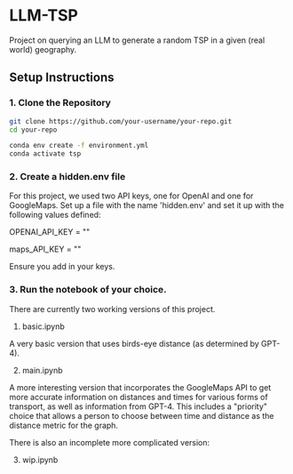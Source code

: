 # LLM-TSP
Project on querying an LLM to generate a random TSP in a given (real world) geography. 

## Setup Instructions

### 1. Clone the Repository

```bash
git clone https://github.com/your-username/your-repo.git
cd your-repo

conda env create -f environment.yml
conda activate tsp
```

### 2. Create a hidden.env file 

For this project, we used two API keys, one for OpenAI and one for GoogleMaps. Set up a file with the name 'hidden.env' and set it up with the following values defined: 

OPENAI_API_KEY = ""

maps_API_KEY = ""

Ensure you add in your keys. 

### 3. Run the notebook of your choice. 

There are currently two working versions of this project. 

1. basic.ipynb
   
A very basic version that uses birds-eye distance (as determined by GPT-4).

2. main.ipynb
   
A more interesting version that incorporates the GoogleMaps API to get more accurate information on distances and times for various forms of transport, as well as information from GPT-4. This includes a "priority" choice that allows a person to choose between time and distance as the distance metric for the graph. 

There is also an incomplete more complicated version: 

3. wip.ipynb
